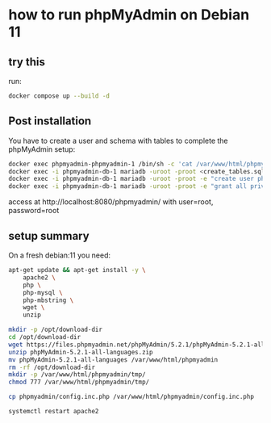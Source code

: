 # how to run phpMyAdmin on Debian 11

## try this

run:

```bash
docker compose up --build -d
```

## Post installation

You have to create a user and schema with tables to complete the phpMyAdmin setup:

```bash
docker exec phpmyadmin-phpmyadmin-1 /bin/sh -c 'cat /var/www/html/phpmyadmin/sql/create_tables.sql' > create_tables.sql
docker exec -i phpmyadmin-db-1 mariadb -uroot -proot <create_tables.sql
docker exec -i phpmyadmin-db-1 mariadb -uroot -proot -e "create user phpmyadmin@'%' identified by 'PGRI3cl287WFUfCgWRauoF8Oat1vuJdo'";
docker exec -i phpmyadmin-db-1 mariadb -uroot -proot -e "grant all privileges on phpmyadmin.* to phpmyadmin@'%'";
```

access at http://localhost:8080/phpmyadmin/ with user=root, password=root

## setup summary

On a fresh debian:11 you need:

```bash
apt-get update && apt-get install -y \
    apache2 \
    php \
    php-mysql \
    php-mbstring \
    wget \
    unzip

mkdir -p /opt/download-dir
cd /opt/download-dir
wget https://files.phpmyadmin.net/phpMyAdmin/5.2.1/phpMyAdmin-5.2.1-all-languages.zip
unzip phpMyAdmin-5.2.1-all-languages.zip
mv phpMyAdmin-5.2.1-all-languages /var/www/html/phpmyadmin
rm -rf /opt/download-dir
mkdir -p /var/www/html/phpmyadmin/tmp/
chmod 777 /var/www/html/phpmyadmin/tmp/

cp phpmyadmin/config.inc.php /var/www/html/phpmyadmin/config.inc.php

systemctl restart apache2
```
